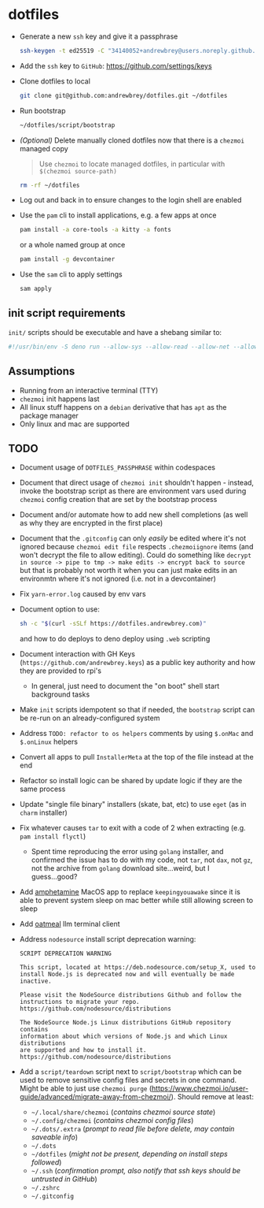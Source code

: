 # dotfiles

- Generate a new `ssh` key and give it a passphrase

  ```sh
  ssh-keygen -t ed25519 -C "34140052+andrewbrey@users.noreply.github.com"
  ```

- Add the `ssh` key to `GitHub`: https://github.com/settings/keys

- Clone dotfiles to local

  ```sh
  git clone git@github.com:andrewbrey/dotfiles.git ~/dotfiles
  ```

- Run bootstrap

  ```sh
  ~/dotfiles/script/bootstrap
  ```

- _(Optional)_ Delete manually cloned dotfiles now that there is a `chezmoi` managed copy

  > Use `chezmoi` to locate managed dotfiles, in particular with `$(chezmoi source-path)`

  ```sh
  rm -rf ~/dotfiles
  ```

- Log out and back in to ensure changes to the login shell are enabled

- Use the `pam` cli to install applications, e.g. a few apps at once

  ```sh
  pam install -a core-tools -a kitty -a fonts
  ```

  or a whole named group at once

  ```sh
  pam install -g devcontainer
  ```

- Use the `sam` cli to apply settings

  ```sh
  sam apply
  ```

## init script requirements

`init/` scripts should be executable and have a shebang similar to:

```sh
#!/usr/bin/env -S deno run --allow-sys --allow-read --allow-net --allow-env --allow-run
```

## Assumptions

- Running from an interactive terminal (TTY)
- `chezmoi` init happens last
- All linux stuff happens on a `debian` derivative that has `apt` as the package manager
- Only linux and mac are supported

## TODO

- Document usage of `DOTFILES_PASSPHRASE` within codespaces
- Document that direct usage of `chezmoi init` shouldn't happen - instead, invoke the bootstrap
  script as there are environment vars used during `chezmoi` config creation that are set by the
  bootstrap process
- Document and/or automate how to add new shell completions (as well as why they are encrypted in
  the first place)
- Document that the `.gitconfig` can only _easily_ be edited where it's not ignored because
  `chezmoi edit file` respects `.chezmoiignore` items (and won't decrypt the file to allow editing).
  Could do something like `decrypt in source -> pipe to tmp -> make edits -> encrypt back to source`
  but that is probably not worth it when you can just make edits in an environmtn where it's not
  ignored (i.e. not in a devcontainer)
- Fix `yarn-error.log` caused by env vars
- Document option to use:
  ```sh
  sh -c "$(curl -sSLf https://dotfiles.andrewbrey.com)"
  ```
  and how to do deploys to deno deploy using `.web` scripting

- Document interaction with GH Keys (`https://github.com/andrewbrey.keys`) as a public key authority
  and how they are provided to rpi's
  - In general, just need to document the "on boot" shell start background tasks
- Make `init` scripts idempotent so that if needed, the `bootstrap` script can be re-run on an
  already-configured system
- Address `TODO: refactor to os helpers` comments by using `$.onMac` and `$.onLinux` helpers
- Convert all apps to pull `InstallerMeta` at the top of the file instead at the end
- Refactor so install logic can be shared by update logic if they are the same process
- Update "single file binary" installers (skate, bat, etc) to use `eget` (as in `charm` installer)
- Fix whatever causes `tar` to exit with a code of 2 when extracting (e.g. `pam install flyctl`)
  - Spent time reproducing the error using `golang` installer, and confirmed the issue has to do
    with my code, not `tar`, not `dax`, not `gz`, not the archive from `golang` download
    site...weird, but I guess...good?
- Add [amphetamine](https://apps.apple.com/us/app/amphetamine/id937984704?mt=12) MacOS app to
  replace `keepingyouawake` since it is able to prevent system sleep on mac better while still
  allowing screen to sleep
- Add [oatmeal](https://github.com/dustinblackman/oatmeal) llm terminal client
- Address `nodesource` install script deprecation warning:
  ```
  SCRIPT DEPRECATION WARNING

  This script, located at https://deb.nodesource.com/setup_X, used to
  install Node.js is deprecated now and will eventually be made inactive.

  Please visit the NodeSource distributions Github and follow the
  instructions to migrate your repo.
  https://github.com/nodesource/distributions

  The NodeSource Node.js Linux distributions GitHub repository contains
  information about which versions of Node.js and which Linux distributions
  are supported and how to install it.
  https://github.com/nodesource/distributions
  ```
- Add a `script/teardown` script next to `script/bootstrap` which can be used to remove sensitive
  config files and secrets in one command. Might be able to just use `chezmoi purge`
  (https://www.chezmoi.io/user-guide/advanced/migrate-away-from-chezmoi/). Should remove at least:
  - `~/.local/share/chezmoi` (_contains chezmoi source state_)
  - `~/.config/chezmoi` (_contains chezmoi config files_)
  - `~/.dots/.extra` (_prompt to read file before delete, may contain saveable info_)
  - `~/.dots`
  - `~/dotfiles` (_might not be present, depending on install steps followed_)
  - `~/.ssh` (_confirmation prompt, also notify that ssh keys should be untrusted in GitHub_)
  - `~/.zshrc`
  - `~/.gitconfig`

